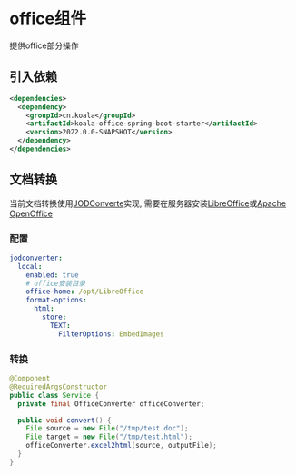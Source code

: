 # office组件

提供office部分操作

## 引入依赖

```xml
<dependencies>
  <dependency>
    <groupId>cn.koala</groupId>
    <artifactId>koala-office-spring-boot-starter</artifactId>
    <version>2022.0.0-SNAPSHOT</version>
  </dependency>
</dependencies>
```

## 文档转换

当前文档转换使用[JODConverte](https://github.com/sbraconnier/jodconverter)实现, 需要在服务器安装[LibreOffice](https://zh-cn.libreoffice.org/)或[Apache OpenOffice](https://www.openoffice.org/zh-cn/)

### 配置

```yaml
jodconverter:
  local:
    enabled: true
    # office安装目录
    office-home: /opt/LibreOffice
    format-options:
      html:
        store:
          TEXT:
            FilterOptions: EmbedImages
```

### 转换

```java
@Component
@RequiredArgsConstructor
public class Service {
  private final OfficeConverter officeConverter;

  public void convert() {
    File source = new File("/tmp/test.doc");
    File target = new File("/tmp/test.html");
    officeConverter.excel2html(source, outputFile);
  }
}
```

